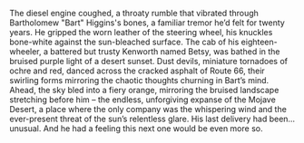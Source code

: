 The diesel engine coughed, a throaty rumble that vibrated through Bartholomew "Bart" Higgins's bones, a familiar tremor he’d felt for twenty years.  He gripped the worn leather of the steering wheel, his knuckles bone-white against the sun-bleached surface.  The cab of his eighteen-wheeler, a battered but trusty Kenworth named Betsy, was bathed in the bruised purple light of a desert sunset.  Dust devils, miniature tornadoes of ochre and red, danced across the cracked asphalt of Route 66, their swirling forms mirroring the chaotic thoughts churning in Bart’s mind.  Ahead, the sky bled into a fiery orange, mirroring the bruised landscape stretching before him – the endless, unforgiving expanse of the Mojave Desert, a place where the only company was the whispering wind and the ever-present threat of the sun’s relentless glare.  His last delivery had been… unusual.  And he had a feeling this next one would be even more so.

